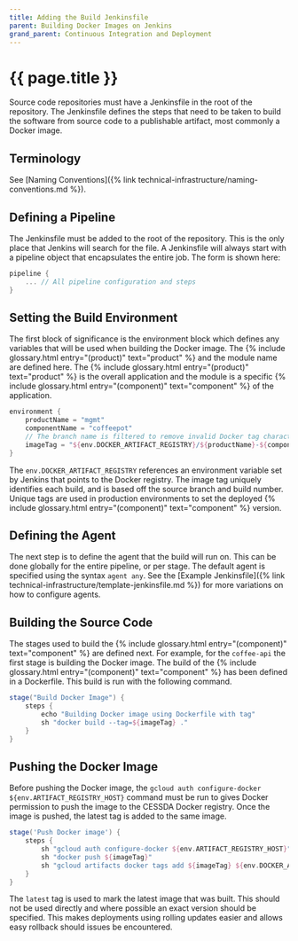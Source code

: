 ```yaml
---
title: Adding the Build Jenkinsfile
parent: Building Docker Images on Jenkins
grand_parent: Continuous Integration and Deployment
---
```


# {{ page.title }}

Source code repositories must have a Jenkinsfile in the root of the repository. The Jenkinsfile defines the steps that need to be taken to build the software from source code to a publishable artifact, most commonly a Docker image.

## Terminology

See [Naming Conventions]({% link technical-infrastructure/naming-conventions.md %}).

## Defining a Pipeline

The Jenkinsfile must be added to the root of the repository. This is the only place that Jenkins will search for the file.
A Jenkinsfile will always start with a pipeline object that encapsulates the entire job. The form is shown here:

```groovy
pipeline {
    ... // All pipeline configuration and steps
}
```

## Setting the Build Environment

The first block of significance is the environment block which defines any variables that will be used when building the Docker image.
The {% include glossary.html entry="(product)" text="product" %} and the module name are defined here.
The {% include glossary.html entry="(product)" text="product" %} is the overall application
and the module is a specific {% include glossary.html entry="(component)" text="component" %} of the application.

```groovy
environment {
    productName = "mgmt"
    componentName = "coffeepot"
    // The branch name is filtered to remove invalid Docker tag characters
    imageTag = "${env.DOCKER_ARTIFACT_REGISTRY}/${productName}-${componentName}:${env.BRANCH_NAME.toLowerCase().replaceAll('[^a-z0-9\\.\\_\\-]', '-')}-${env.BUILD_NUMBER}"
}
```

The `env.DOCKER_ARTIFACT_REGISTRY` references an environment variable set by Jenkins that points to the Docker registry.
The image tag uniquely identifies each build, and is based off the source branch and build number.
Unique tags are used in production environments to set the deployed {% include glossary.html entry="(component)" text="component" %} version.

## Defining the Agent

The next step is to define the agent that the build will run on. This can be done globally for the entire pipeline, or per stage.
The default agent is specified using the syntax `agent any`.
See the [Example Jenkinsfile]({% link technical-infrastructure/template-jenkinsfile.md %})
for more variations on how to configure agents.

## Building the Source Code

The stages used to build the {% include glossary.html entry="(component)" text="component" %} are defined next.
For example, for the `coffee-api` the first stage is building the Docker image.
The build of the  {% include glossary.html entry="(component)" text="component" %} has been defined in a Dockerfile.
This build is run with the following command.

```groovy
stage("Build Docker Image") {
    steps {
        echo "Building Docker image using Dockerfile with tag"
        sh "docker build --tag=${imageTag} ."
    }
}
```

## Pushing the Docker Image

Before pushing the Docker image, the `gcloud auth configure-docker ${env.ARTIFACT_REGISTRY_HOST}`
command must be run to gives Docker permission to push the image to the CESSDA Docker registry.
Once the image is pushed, the latest tag is added to the same image.

```groovy
stage('Push Docker image') {
    steps {
        sh "gcloud auth configure-docker ${env.ARTIFACT_REGISTRY_HOST}"
        sh "docker push ${imageTag}"
        sh "gcloud artifacts docker tags add ${imageTag} ${env.DOCKER_ARTIFACT_REGISTRY}/${productName}-${componentName}:latest"
    }
}
```

The `latest` tag is used to mark the latest image that was built. This should not be used directly and where possible an exact version
should be specified. This makes deployments using rolling updates easier and allows easy rollback should issues be encountered.
